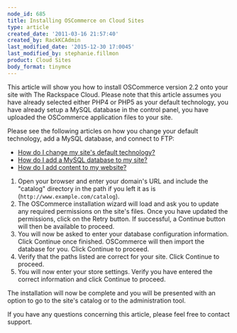 ```yaml
---
node_id: 685
title: Installing OSCommerce on Cloud Sites
type: article
created_date: '2011-03-16 21:57:40'
created_by: RackKCAdmin
last_modified_date: '2015-12-30 17:0045'
last_modified_by: stephanie.fillmon
product: Cloud Sites
body_format: tinymce
---
```


This article will show you how to install OSCommerce version 2.2 onto
your site with The Rackspace Cloud. Please note that this article
assumes you have already selected either PHP4 or PHP5 as your default
technology, you have already setup a MySQL database in the control
panel, you have uploaded the OSCommerce application files to your site.

Please see the following articles on how you change your default
technology, add a MySQL database, and connect to FTP:

-   [How do I change my site's default
    technology?](http://www.rackspace.com/knowledge_center/article/change-your-sites-default-technology "How do I change my site's default technology?")
-   [How do I add a MySQL database to my
    site?](http://www.rackspace.com/knowledge_center/article/rackspace-cloud-sites-essentials-mysql-databases "How do I add a MySQL database to my site?")
-   [How do I add content to my
    website?](http://www.rackspace.com/knowledge_center/article/getting-started-with-cloud-sites-ftpsshfsftp-clients "How do I add content to my website?")

1.  Open your browser and enter your domain's URL and include the
    "catalog" directory in the path if you left it as is
    (`http://www.example.com/catalog`).
2.  The OSCommerce installation wizard will load and ask you to update
    any required permissions on the site's files. Once you have updated
    the permissions, click on the Retry button. If successful, a
    Continue button will then be available to proceed.
3.  You will now be asked to enter your database configuration
    information. Click Continue once finished. OSCommerce will then
    import the database for you. Click Continue to proceed.
4.  Verify that the paths listed are correct for your site. Click
    Continue to proceed.
5.  You will now enter your store settings. Verify you have entered the
    correct information and click Continue to proceed.

The installation will now be complete and you will be presented with an
option to go to the site's catalog or to the administration tool.

If you have any questions concerning this article, please feel free to
contact support.

